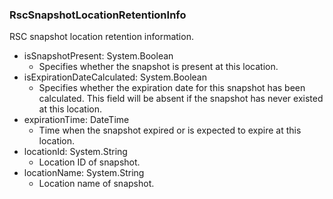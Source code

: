 ### RscSnapshotLocationRetentionInfo
RSC snapshot location retention information.

- isSnapshotPresent: System.Boolean
  - Specifies whether the snapshot is present at this location.
- isExpirationDateCalculated: System.Boolean
  - Specifies whether the expiration date for this snapshot has been calculated. This field will be absent if the snapshot has never existed at this location.
- expirationTime: DateTime
  - Time when the snapshot expired or is expected to expire at this location.
- locationId: System.String
  - Location ID of snapshot.
- locationName: System.String
  - Location name of snapshot.
